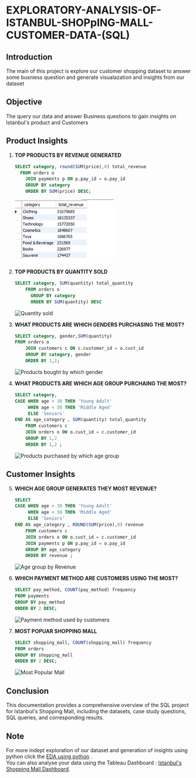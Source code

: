 # EXPLORATORY-ANALYSIS-OF-ISTANBUL-SHOPpING-MALL-CUSTOMER-DATA-(SQL)
## Introduction
The main of this project is explore our customer shopping dataset to answer some busniess question and generate visualazation and insights from our dataset

## Objective
The query our data and answer Business questions to gain insights on Istanbul's product and Customers

## Product Insights

1. **TOP PRODUCTS BY REVENUE GENERATED**
    ```sql
   SELECT category, round(SUM(price),0) total_revenue
	  FROM orders o
		JOIN payments p ON p.pay_id = o.pay_id
		GROUP BY category 
		ORDER BY SUM(price) DESC;
    ```
    ![Top Products by Revenue Generated](Screenshots/top_products.png)
   
3. **TOP PRODUCTS BY QUANTITY SOLD**
    ```sql
    SELECT category, SUM(quantity) total_quantity
	    FROM orders o
		  GROUP BY category 
		  ORDER BY SUM(quantity) DESC
    ```
    ![Quantity sold](screenshots/visit_days.png)

4. **WHAT PRODUCTS ARE WHICH GENDERS PURCHASING THE MOST?**
    ```sql
   SELECT category, gender,SUM(quantity)
	FROM orders o
		JOIN customers c ON c.customer_id = o.cust_id
        GROUP BY category, gender
        ORDER BY 1,2;
    ```
    ![Products bought by which gender](screenshots/first_purchased_item.png)

5. **WHAT PRODUCTS ARE WHICH AGE GROUP PURCHAING THE MOST?**
    ```sql
   SELECT category,
	CASE WHEN age < 30 THEN 'Young Adult'
		 WHEN age < 50 THEN 'Middle Aged'
		 ELSE 'Seniors'
	END AS age_category , SUM(quantity) total_quantity
		FROM customers c
        JOIN orders o ON o.cust_id = c.customer_id
        GROUP BY 1,2
        ORDER BY 1,2 ;
    ```
    ![Products purchased by which age group](screenshots/most_purchased_item.png)

## Customer Insights

5. **WHICH AGE GROUP GENERATES THEY MOST REVENUE?**
    ```sql
   SELECT
	CASE WHEN age < 30 THEN 'Young Adult'
		 WHEN age < 50 THEN 'Middle Aged'
		 ELSE 'Seniors'
	END AS age_category , ROUND(SUM(price),0) revenue
		FROM customers c
        JOIN orders o ON o.cust_id = c.customer_id
        JOIN payments p ON p.pay_id = o.pay_id
        GROUP BY age_category
        ORDER BY revenue ;
    ```
    ![Age group by Revenue](screenshots/most_popular_item.png)

6. **WHICH PAYMENT METHOD ARE CUSTOMERS USING THE MOST?**
    ```sql
    SELECT pay_method, COUNT(pay_method) frequency
	FROM payments
    GROUP BY pay_method
    ORDER BY 2 DESC;
    ```
    ![Payment method used by customers](screenshots/first_item_after_joining.png)

7. **MOST POPUAR SHOPPING MALL**
    ```sql
    SELECT shopping_mall, COUNT(shopping_mall) frequency
	FROM orders
    GROUP BY shopping_mall
    ORDER BY 2 DESC;

    ```
    ![Most Popular Mall](screenshots/item_before_joining.png)


## Conclusion

This documentation provides a comprehensive overview of the SQL project for Istanbul's Shopping Mall, including the datasets, case study questions, SQL queries, and corresponding results. 



## Note
For more indept exploration of our dataset and generation of insights using python click the  <a href="https://nbviewer.org/github/richieskyler/Exploratory-Analysis-of-Istanbul-Shopping-Malls-Customer-data-SQL---Python/blob/main/Customer%20Shopping%20data.ipynb">EDA using python</a> .
<br>
You can also analyse your data using the Tableau Dashboard : <a href="https://public.tableau.com/app/profile/richard.oloyede/viz/IstanbullMalls1/IstanbulMallsDashboard?publish=yes">Istanbul's Shopping Mall Dashboard</a>.
